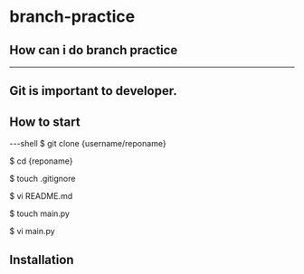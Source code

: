 # branch-practice
## How can i do branch practice


---
Git is important to developer.
---

## How to start
---shell
$ git clone {username/reponame}

$ cd {reponame}

$ touch .gitignore

$ vi README.md

$ touch main.py

$ vi main.py

## Installation
